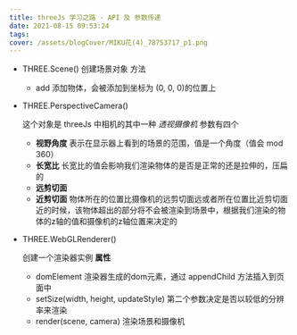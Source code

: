 ```yaml
---
title: threeJs 学习之路 - API 及 参数传递
date: 2021-08-15 09:53:24
tags:
cover: /assets/blogCover/MIKU花(4)_78753717_p1.png
---
```


* THREE.Scene() 创建场景对象
  方法
  * add 添加物体，会被添加到坐标为 (0, 0, 0)的位置上

* THREE.PerspectiveCamera()

  这个对象是 threeJs 中相机的其中一种 *透视摄像机*
  参数有四个
  * **视野角度** 表示在显示器上看到的场景的范围，值是一个角度（值会 mod 360）
  * **长宽比** 长宽比的值会影响我们渲染物体的是否是正常的还是拉伸的，压扁的
  * **远剪切面** 
  * **近剪切面** 物体所在的位置比摄像机的远剪切面远或者所在位置比近剪切面近的时候，该物体超出的部分将不会被渲染到场景中，根据我们渲染的物体的z轴的值和摄像机的z轴位置来决定的

  
* THREE.WebGLRenderer()

  创建一个渲染器实例
  **属性**
  * domElement 渲染器生成的dom元素，通过 appendChild 方法插入到页面中
  * setSize(width, height, updateStyle) 第二个参数决定是否以较低的分辨率来渲染
  * render(scene, camera)  渲染场景和摄像机
